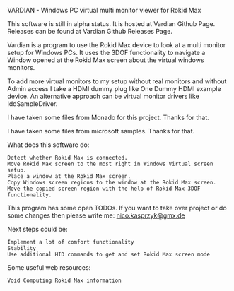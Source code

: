 
VARDIAN - Windows PC virtual multi monitor viewer for Rokid Max

This software is still in alpha status. It is hosted at Vardian Github Page. Releases can be found at Vardian Github Releases Page.

Vardian is a program to use the Rokid Max device to look at a multi monitor setup for Windows PCs. It uses the 3DOF functionality to navigate a Window opened at the Rokid Max screen about the virtual windows monitors.

To add more virtual monitors to my setup without real monitors and without Admin access I take a HDMI dummy plug like One Dummy HDMI example device. An alternative approach can be virtual monitor drivers like IddSampleDriver.

I have taken some files from Monado for this project. Thanks for that.

I have taken some files from microsoft samples. Thanks for that.


What does this software do:

    Detect whether Rokid Max is connected.
    Move Rokid Max screen to the most right in Windows Virtual screen setup.
    Place a window at the Rokid Max screen.
    Copy Windows screen regions to the window at the Rokid Max screen.
    Move the copied screen region with the help of Rokid Max 3DOF functionality.

This program has some open TODOs. If you want to take over project or do some changes then please write me: nico.kasprzyk@gmx.de

Next steps could be:

    Implement a lot of comfort functionality
    Stability
    Use additional HID commands to get and set Rokid Max screen mode

Some useful web resources:

    Void Computing Rokid Max information

